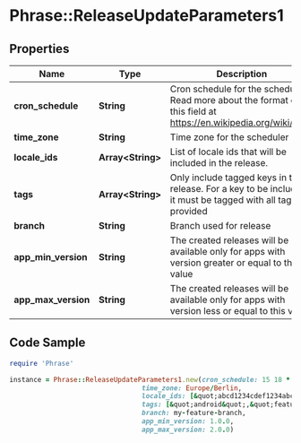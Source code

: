 # Phrase::ReleaseUpdateParameters1

## Properties

Name | Type | Description | Notes
------------ | ------------- | ------------- | -------------
**cron_schedule** | **String** | Cron schedule for the scheduler. Read more about the format of this field at https://en.wikipedia.org/wiki/Cron | [optional] 
**time_zone** | **String** | Time zone for the scheduler | [optional] 
**locale_ids** | **Array&lt;String&gt;** | List of locale ids that will be included in the release. | [optional] 
**tags** | **Array&lt;String&gt;** | Only include tagged keys in the release. For a key to be included it must be tagged with all tags provided | [optional] 
**branch** | **String** | Branch used for release | [optional] 
**app_min_version** | **String** | The created releases will be available only for apps with version greater or equal to this value | [optional] 
**app_max_version** | **String** | The created releases will be available only for apps with version less or equal to this value | [optional] 

## Code Sample

```ruby
require 'Phrase'

instance = Phrase::ReleaseUpdateParameters1.new(cron_schedule: 15 18 * * 1,3,
                                 time_zone: Europe/Berlin,
                                 locale_ids: [&quot;abcd1234cdef1234abcd1234cdef1234&quot;,&quot;fff565db236400772368235db2c6117e&quot;],
                                 tags: [&quot;android&quot;,&quot;feature1&quot;],
                                 branch: my-feature-branch,
                                 app_min_version: 1.0.0,
                                 app_max_version: 2.0.0)
```



